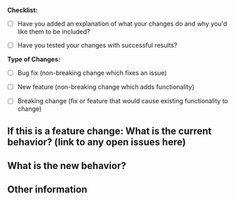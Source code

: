 **Checklist:**

 <!--- Make sure your PR is documented and tested before submission. Put an `x` in all the boxes that apply: -->
 - [ ] Have you added an explanation of what your changes do and why you'd like them to be included?
 - [ ] Have you tested your changes with successful results?


**Type of Changes:**

 <!--- What types of changes does your code introduce? Put an `x` in all the boxes that apply: -->
 - [ ] Bug fix (non-breaking change which fixes an issue)
 - [ ] New feature (non-breaking change which adds functionality)
 - [ ] Breaking change (fix or feature that would cause existing functionality to change)


**If this is a feature change: What is the current behavior? (link to any open issues here)**  
- 


**What is the new behavior?**  
- 


**Other information**  
- 